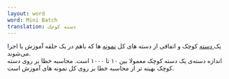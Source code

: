 ```yaml
---
layout: word
word: Mini Batch
translation: دسته کوچک
---
```


یک[ دسته](/b/batch) کوچک و اتفاقی از دسته های کل [نمونه](/e/example) ها که باهم در یک حلقه آموزش یا اجرا می‌شوند.\
اندازه دسته‌ی یک دسته کوچک معمولا بین ۱۰ تا ۱۰۰۰ است. محاسبه خطا بر روی دسته کوچک بهینه تر از محاسبه خطا بر روی کل نمونه های آموزش است.
